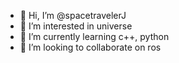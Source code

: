 - 👋 Hi, I’m @spacetravelerJ
- 👀 I’m interested in universe
- 🌱 I’m currently learning c++, python
- 💞️ I’m looking to collaborate on ros

<!---
spacetravelerJ/spacetravelerJ is a ✨ special ✨ repository because its `README.md` (this file) appears on your GitHub profile.
You can click the Preview link to take a look at your changes.
--->
